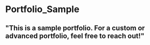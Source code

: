 # Portfolio_Sample  
## "This is a sample portfolio. For a custom or advanced portfolio, feel free to reach out!" 
  


 
  
